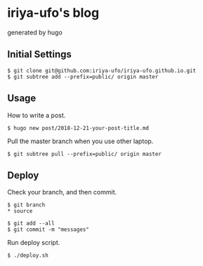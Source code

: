 # iriya-ufo's blog

generated by hugo

## Initial Settings

``` shell
$ git clone git@github.com:iriya-ufo/iriya-ufo.github.io.git
$ git subtree add --prefix=public/ origin master
```

## Usage

How to write a post.

``` shell
$ hugo new post/2018-12-21-your-post-title.md
```

Pull the master branch when you use other laptop.

``` shell
$ git subtree pull --prefix=public/ origin master
```

## Deploy

Check your branch, and then commit.

``` shell
$ git branch
* source
```

``` shell
$ git add --all
$ git commit -m "messages"
```

Run deploy script.

``` shell
$ ./deploy.sh
```
